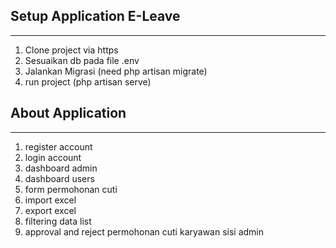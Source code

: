 ## Setup Application E-Leave 
----------------------------------------------
1. Clone project via https
2. Sesuaikan db pada file .env
3. Jalankan Migrasi (need php artisan migrate)
4. run project (php artisan serve)

## About Application
---------------------------------------------
1. register account
2. login account
3. dashboard admin
4. dashboard users
5. form permohonan cuti
6. import excel
7. export excel
8. filtering data list
9. approval and reject permohonan cuti karyawan sisi admin
